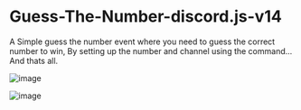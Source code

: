 # Guess-The-Number-discord.js-v14

A Simple guess the number event where you need to guess the correct number to win, By setting up the number and channel using the command... And thats all.

![image](https://user-images.githubusercontent.com/114660994/210170715-5e6c5316-e03d-4ca8-8bed-1d99d2c86ca1.png)

![image](https://user-images.githubusercontent.com/114660994/210170744-581c5981-8c9a-4ecd-9253-a2a73452806e.png)
